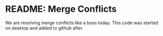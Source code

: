 # README: Merge Conflicts

We are resolving merge conflicts like a boss today. This code was started on desktop and added to github after.
